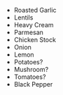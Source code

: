 - Roasted Garlic
- Lentils
- Heavy Cream
- Parmesan
- Chicken Stock
- Onion
- Lemon
- Potatoes?
- Mushroom?
- Tomatoes?
- Black Pepper

